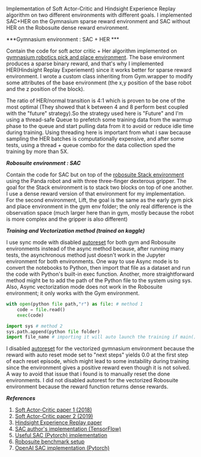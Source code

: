 Implementation of Soft Actor-Critic and Hindsight Experience Replay algorithm on two different environments with different goals. I implemented SAC+HER on the Gymnasium sparse reward environment and SAC without HER on the Robosuite dense reward environment.


***Gymnasium environment : SAC + HER ***

Contain the code for soft actor critic + Her algorithm implemented on [gymnasium robotics pick and place environment](https://robotics.farama.org/envs/fetch/pick_and_place). The base environment produces a sparse binary reward, and that's why I implemented HER(Hindsight Replay Experiement) since it works better for sparse reward environment. I wrote a custom class inheriting from Gym.wrapper to modify some attributes of the base environment (the x,y position of the base robot and the z position of the block).

The ratio of HER/normal transition is 4:1 which is proven to be one of the most optimal (They showed that k between 4 and 8 perform best coupled with the "future" strategy).So the strategy used here is "Future" and I'm using a thread-safe Queue to prefetch some training data from the warmup phase to the queue and start pulling data from it to avoid or reduce idle time during training. Using threading here is important from what i saw because sampling the HER batches is computationally expensive, and after some tests, using a thread + queue combo for the data collection sped the training by more than 5X.


***Robosuite environment : SAC***

Contain the code for SAC but on top of the [robosuite Stack environment](https://robosuite.ai/docs/modules/environments.html#block-stacking) using the Panda robot and with three three-finger dexterous gripper. The goal for the Stack environment is to stack two blocks on top of one another. I use a dense reward version of that environment for my implementation. For the second environment, Lift, the goal is the same as the early gym pick and place environment in the gym env folder; the only real difference is the observation space (much larger here than in gym, mostly because the robot is more complex and the gripper is also different)


***Training and Vectorization method (trained on kaggle)***

I use sync mode with disabled [autoreset](https://farama.org/Vector-Autoreset-Mode) for both gym and Robosuite environments instead of the async method because, after running many tests, the asynchronous method just doesn't work in the Jupyter environment for both environments. One way to use Async mode is to convert the notebooks to Python, then import that file as a dataset and run the code with Python's built-in exec function. Another, more straightforward method might be to add the path of the Python file to the system using sys. Also, Async vectorization mode does not work in the Robosuite environment; it only works with the Gym environment.

```python
with open(python file path,"r") as file: # method 1 
    code = file.read()
    exec(code)

import sys # method 2 
sys.path.append(python file folder)
import file_name # importing it will auto launch the training if main().train(True)
 ```

I disabled [autoreset](https://farama.org/Vector-Autoreset-Mode) for the vectorized gymnasium environment because the reward with auto reset mode set to "next steps" yields 0.0 at the first step of each reset episode, which might lead to some instability during training since the environment gives a positive reward even though it is not solved. A way to avoid that issue that i found is to manually reset the done environments. I did not disabled autorest for the vectorized Robosuite environment because the reward function returns dense rewards.


***References***
1. [Soft Actor-Critic paper 1 (2018)](https://arxiv.org/abs/1801.01290)
2. [Soft Actor-Critic paper 2 (2019)](https://arxiv.org/abs/1812.05905)
3. [Hindsight Experience Replay paper](https://arxiv.org/abs/1707.01495)
4. [SAC author's implementation (TensorFlow)](https://github.com/haarnoja/sac)
5. [Useful SAC (Pytorch) implementation](https://github.com/pranz24/pytorch-soft-actor-critic)
6. [Robosuite benchmark setup](https://github.com/ARISE-Initiative/robosuite-benchmark)
7. [OpenAI SAC implementation (Pytorch)](https://github.com/openai/spinningup/tree/master/spinup/algos/pytorch/sac)


